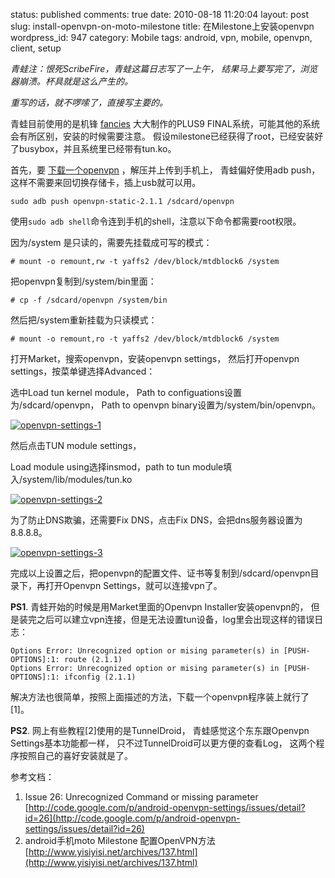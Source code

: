 status: published
comments: true
date: 2010-08-18 11:20:04
layout: post
slug: install-openvpn-on-moto-milestone
title: 在Milestone上安装openvpn
wordpress_id: 947
category: Mobile
tags: android, vpn, mobile, openvpn, client, setup

_青蛙注：恨死ScribeFire，青蛙这篇日志写了一上午，
结果马上要写完了，浏览器崩溃。杯具就是这么产生的。_

_重写的话，就不啰嗦了，直接写主要的。_

青蛙目前使用的是机锋
[fancies](http://bbs.gfan.com/space-uid-41092.html)
大大制作的PLUS9 FINAL系统，可能其他的系统会有所区别，安装的时候需要注意。
假设milestone已经获得了root，已经安装好了busybox，并且系统里已经带有tun.ko。

首先，要
[下载一个openvpn](http://github.com/downloads/fries/android-external-openvpn/openvpn-static-2.1.1.bz2)
，解压并上传到手机上，
青蛙偏好使用adb push，这样不需要来回切换存储卡，插上usb就可以用。

`sudo adb push openvpn-static-2.1.1 /sdcard/openvpn`

使用`sudo adb shell`命令连到手机的shell，注意以下命令都需要root权限。

因为/system 是只读的，需要先挂载成可写的模式：

`# mount -o remount,rw -t yaffs2 /dev/block/mtdblock6 /system`

把openvpn复制到/system/bin里面：

`# cp -f /sdcard/openvpn /system/bin`

然后把/system重新挂载为只读模式：

`# mount -o remount,ro -t yaffs2 /dev/block/mtdblock6 /system`

打开Market，搜索openvpn，安装openvpn settings，
然后打开openvpn settings，按菜单键选择Advanced：

选中Load tun kernel module，
Path to configuations设置为/sdcard/openvpn，
Path to openvpn binary设置为/system/bin/openvpn。

[![openvpn-settings-1](http://gfrog.net/pic/android/image/openvpn-settings-1.jpg)](http://gfrog.net/pic/android/openvpn-settings-1.jpg)

然后点击TUN module settings，

Load module using选择insmod，path to tun module填入/system/lib/modules/tun.ko

[![openvpn-settings-2](http://gfrog.net/pic/android/image/openvpn-settings-2.jpg)](http://gfrog.net/pic/android/openvpn-settings-2.jpg)

为了防止DNS欺骗，还需要Fix DNS，点击Fix DNS，会把dns服务器设置为8.8.8.8。

[![openvpn-settings-3](http://gfrog.net/pic/android/image/openvpn-settings-3.jpg)](http://gfrog.net/pic/android/openvpn-settings-3.jpg)

完成以上设置之后，把openvpn的配置文件、证书等复制到/sdcard/openvpn目录下，再打开Openvpn Settings，就可以连接vpn了。

**PS1**.
青蛙开始的时候是用Market里面的Openvpn Installer安装openvpn的，
但是装完之后可以建立vpn连接，但是无法设置tun设备，log里会出现这样的错误日志：

```
Options Error: Unrecognized option or mising parameter(s) in [PUSH-OPTIONS]:1: route (2.1.1)
Options Error: Unrecognized option or mising parameter(s) in [PUSH-OPTIONS]:1: ifconfig (2.1.1)
```

解决方法也很简单，按照上面描述的方法，下载一个openvpn程序装上就行了[1]。

**PS2**.
网上有些教程[2]使用的是TunnelDroid，
青蛙感觉这个东东跟Openvpn Settings基本功能都一样，
只不过TunnelDroid可以更方便的查看Log，
这两个程序按照自己的喜好安装就是了。

参考文档：

  1. Issue 26: Unrecognized Command or missing parameter [http://code.google.com/p/android-openvpn-settings/issues/detail?id=26](http://code.google.com/p/android-openvpn-settings/issues/detail?id=26)
  2. android手机moto Milestone 配置OpenVPN方法 [http://www.yisiyisi.net/archives/137.html](http://www.yisiyisi.net/archives/137.html)
